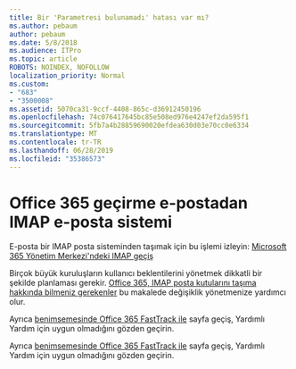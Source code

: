 ```yaml
---
title: Bir 'Parametresi bulunamadı' hatası var mı?
ms.author: pebaum
author: pebaum
ms.date: 5/8/2018
ms.audience: ITPro
ms.topic: article
ROBOTS: NOINDEX, NOFOLLOW
localization_priority: Normal
ms.custom:
- "683"
- "3500008"
ms.assetid: 5070ca31-9ccf-4408-865c-d36912450196
ms.openlocfilehash: 74c076417645bc85e508ed976e4247ef2da595f1
ms.sourcegitcommit: 5fb7a4b28859690020efdea630d03e70cc0e6334
ms.translationtype: MT
ms.contentlocale: tr-TR
ms.lasthandoff: 06/28/2019
ms.locfileid: "35386573"
---
```

# <a name="migrating-email-from-imap-email-system-to-office-365"></a>Office 365 geçirme e-postadan IMAP e-posta sistemi

E-posta bir IMAP posta sisteminden taşımak için bu işlemi izleyin: [Microsoft 365 Yönetim Merkezi'ndeki IMAP geçiş](https://support.office.com/article/4682f2e4-f720-4868-91ab-207f5b0c325d)
  
Birçok büyük kuruluşların kullanıcı beklentilerini yönetmek dikkatli bir şekilde planlaması gerekir. [Office 365, IMAP posta kutularını taşıma hakkında bilmeniz gerekenler](https://docs.microsoft.com/Exchange/mailbox-migration/migrating-imap-mailboxes/migrating-imap-mailboxes) bu makalede değişiklik yönetmenize yardımcı olur.

Ayrıca [benimsemesinde Office 365 FastTrack ile](https://www.microsoft.com/fasttrack/microsoft-365/office-365) sayfa geçiş, Yardımlı Yardım için uygun olmadığını gözden geçirin.
  

Ayrıca [benimsemesinde Office 365 FastTrack ile](https://www.microsoft.com/fasttrack/microsoft-365/office-365) sayfa geçiş, Yardımlı Yardım için uygun olmadığını gözden geçirin.
  